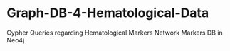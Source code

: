 # Graph-DB-4-Hematological-Data
Cypher Queries regarding Hematological Markers Network Markers DB in Neo4j
